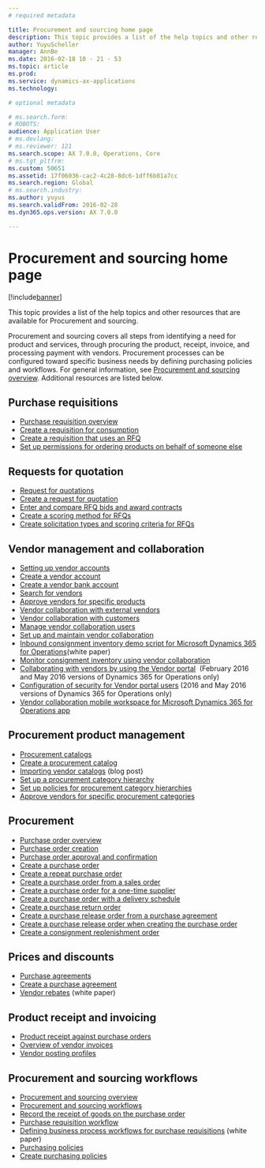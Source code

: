 ```yaml
---
# required metadata

title: Procurement and sourcing home page
description: This topic provides a list of the help topics and other resources that are available for Procurement and sourcing.
author: YuyuScheller
manager: AnnBe
ms.date: 2016-02-18 10 - 21 - 53
ms.topic: article
ms.prod: 
ms.service: dynamics-ax-applications
ms.technology: 

# optional metadata

# ms.search.form: 
# ROBOTS: 
audience: Application User
# ms.devlang: 
# ms.reviewer: 121
ms.search.scope: AX 7.0.0, Operations, Core
# ms.tgt_pltfrm: 
ms.custom: 50651
ms.assetid: 17f06036-cac2-4c28-8dc6-1dff6b81a7cc
ms.search.region: Global
# ms.search.industry: 
ms.author: yuyus
ms.search.validFrom: 2016-02-28
ms.dyn365.ops.version: AX 7.0.0

---
```


# Procurement and sourcing home page

[!include[banner](../includes/banner.md)]


This topic provides a list of the help topics and other resources that are available for Procurement and sourcing.

Procurement and sourcing covers all steps from identifying a need for product and services, through procuring the product, receipt, invoice, and processing payment with vendors. Procurement processes can be configured toward specific business needs by defining purchasing policies and workflows. For general information, see [Procurement and sourcing overview](procurement-sourcing-overview.md). Additional resources are listed below.

## Purchase requisitions
-   [Purchase requisition overview](purchase-requisitions-overview.md)
-   [Create a requisition for consumption](http://ax.help.dynamics.com/en/wiki/create-a-requisition-for-consumption/)
-   [Create a requisition that uses an RFQ](http://ax.help.dynamics.com/en/wiki/create-a-requisition-that-uses-an-rfq/)
-   [Set up permissions for ordering products on behalf of someone else](http://ax.help.dynamics.com/en/wiki/set-up-permissions-for-ordering-products-on-behalf-of-someone-else/)

## Requests for quotation
-   [Request for quotations](request-quotations.md)
-   [Create a request for quotation](http://ax.help.dynamics.com/en/wiki/create-a-request-for-quotation/)
-   [Enter and compare RFQ bids and award contracts](http://ax.help.dynamics.com/en/wiki/enter-and-compare-rfq-bids-and-award-contracts/)
-   [Create a scoring method for RFQs](http://ax.help.dynamics.com/en/wiki/create-a-scoring-method-for-rfqs/)
-   [Create solicitation types and scoring criteria for RFQs](http://ax.help.dynamics.com/en/wiki/create-solicitation-types-and-scoring-criteria-for-rfqs/)

## Vendor management and collaboration
-   [Setting up vendor accounts](set-up-vendor-accounts.md)
-   [Create a vendor account](http://ax.help.dynamics.com/en/wiki/create-a-vendor-account/)
-   [Create a vendor bank account](http://ax.help.dynamics.com/en/wiki/create-a-vendor-bank-account/)
-   [Search for vendors](http://ax.help.dynamics.com/en/wiki/search-for-vendors/)
-   [Approve vendors for specific products](http://ax.help.dynamics.com/en/wiki/approve-vendors-for-specific-products/)
-   [Vendor collaboration with external vendors](vendor-collaboration-work-external-vendors.md)
-   [Vendor collaboration with customers](vendor-collaboration-work-customers-dynamics-365-operations.md)
-   [Manage vendor collaboration users](manage-vendor-collaboration-users.md)
-   [Set up and maintain vendor collaboration](set-up-maintain-vendor-collaboration.md)
-   [Inbound consignment inventory demo script for Microsoft Dynamics 365 for Operations](https://mbs.microsoft.com/customersource/northamerica/AX/learning/documentation/white-papers/InboundConsignmentInventoryDemoScriptDynamics365Operations)(white paper)
-   [Monitor consignment inventory using vendor collaboration](http://ax.help.dynamics.com/en/wiki/monitor-consignment-inventory-using-vendor-collaboration/)
-   [Collaborating with vendors by using the Vendor portal](collaborate-vendors-vendor-portal.md)  (February 2016 and May 2016 versions of Dynamics 365 for Operations only)
-   [Configuration of security for Vendor portal users](configure-security-vendor-portal-users.md) (2016 and May 2016 versions of Dynamics 365 for Operations only)
-   [Vendor collaboration mobile workspace for Microsoft Dynamics 365 for Operations app](vendor-collaboration-mobile-workspace.md)

## Procurement product management
-   [Procurement catalogs](procurement-catalogs.md)
-   [Create a procurement catalog](http://ax.help.dynamics.com/en/wiki/create-a-procurement-catalog/)
-   [Importing vendor catalogs](https://blogs.msdn.microsoft.com/dynamicsaxscm/2016/05/25/vendor-catalogs-in-dynamics-ax/) (blog post)
-   [Set up a procurement category hierarchy](http://ax.help.dynamics.com/en/wiki/set-up-a-procurement-category-hierarchy/)
-   [Set up policies for procurement category hierarchies](http://ax.help.dynamics.com/en/wiki/set-up-policies-for-procurement-category-hierarchies/)
-   [Approve vendors for specific procurement categories](http://ax.help.dynamics.com/en/wiki/approve-vendors-for-specific-procurement-categories/)

## Procurement
-   [Purchase order overview](purchase-order-overview.md)
-   [Purchase order creation](purchase-order-creation.md)
-   [Purchase order approval and confirmation](purchase-order-approval-confirmation.md)
-   [Create a purchase order](http://ax.help.dynamics.com/en/wiki/create-a-purchase-order/)
-   [Create a repeat purchase order](http://ax.help.dynamics.com/en/wiki/create-a-repeat-purchase-order/)
-   [Create a purchase order from a sales order](http://ax.help.dynamics.com/en/wiki/create-a-purchase-order-from-a-sales-order/)
-   [Create a purchase order for a one-time supplier](http://ax.help.dynamics.com/en/wiki/create-a-purchase-order-for-a-one-time-supplier/)
-   [Create a purchase order with a delivery schedule](http://ax.help.dynamics.com/en/wiki/create-a-purchase-order-with-a-delivery-schedule/)
-   [Create a purchase return order](http://ax.help.dynamics.com/en/wiki/create-a-purchase-return-order/)
-   [Create a purchase release order from a purchase agreement](http://ax.help.dynamics.com/en/wiki/create-a-purchase-release-order-from-a-purchase-agreement/)
-   [Create a purchase release order when creating the purchase order](http://ax.help.dynamics.com/en/wiki/create-a-purchase-release-order-when-creating-the-purchase-order/)
-   [Create a consignment replenishment order](http://ax.help.dynamics.com/en/wiki/create-a-consignment-replenishment-order/)

## Prices and discounts
-   [Purchase agreements](purchase-agreements.md)
-   [Create a purchase agreement](http://ax.help.dynamics.com/en/wiki/create-a-purchase-agreement/)
-   [Vendor rebates](https://mbs.microsoft.com/customersource/northamerica/AX/learning/documentation/white-papers/Vendor_rebates) (white paper)

## Product receipt and invoicing
-   [Product receipt against purchase orders](product-receipt-against-purchase-orders.md)
-   [Overview of vendor invoices](/dynamics365/unified-operations/financials/accounts-payable/vendor-invoices-overview?toc=/dynamics365/unified-operations/supply-chain/toc.json)
-   [Vendor posting profiles](/dynamics365/unified-operations/financials/accounts-payable/vendor-posting-profiles?toc=/dynamics365/unified-operations/supply-chain/toc.json)

## Procurement and sourcing workflows
-   [Procurement and sourcing overview](procurement-sourcing-overview.md)
-   [Procurement and sourcing workflows](procurement-sourcing-workflows.md)
-   [Record the receipt of goods on the purchase order](http://ax.help.dynamics.com/en/wiki/record-receipt-of-goods-on-a-purchase-order/)
-   [Purchase requisition workflow](purchase-requisitions-workflow.md)
-   [Defining business process workflows for purchase requisitions](https://mbs.microsoft.com/customersource/Global/AX/learning/documentation/white-papers/Defining_business_process_workflows_for_purchase_requisitions) (white paper)
-   [Purchasing policies](purchase-policies.md)
-   [Create purchasing policies](http://ax.help.dynamics.com/en/wiki/create-purchasing-policies/)






